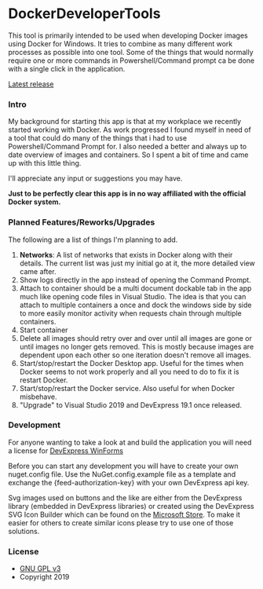# DockerDeveloperTools

This tool is primarily intended to be used when developing Docker images using Docker for Windows.
It tries to combine as many different work processes as possible into one tool.
Some of the things that would normally require one or more commands in Powershell/Command prompt ca be done with a single click in the application.

[Latest release](https://github.com/Krm1t/DockerDeveloperTools/releases/latest)

### Intro
My background for starting this app is that at my workplace we recently started working with Docker.
As work progressed I found myself in need of a tool that could do many of the things that i had to use Powershell/Command Prompt for.
I also needed a better and always up to date overview of images and containers.
So I spent a bit of time and came up with this little thing.

I'll appreciate any input or suggestions you may have.

__Just to be perfectly clear this app is in no way affiliated with the official Docker system.__

### Planned Features/Reworks/Upgrades
The following are a list of things I'm planning to add.

1. __Networks__: A list of networks that exists in Docker along with their details. The current list was just my initial go at it, the more detailed view came after.
2. Show logs directly in the app instead of opening the Command Prompt.
3. Attach to container should be a multi document dockable tab in the app much like opening code files in Visual Studio.
The idea is that you can attach to multiple containers a once and dock the windows side by side to more easily monitor activity when requests chain through multiple containers.
4. Start container
5. Delete all images should retry over and over until all images are gone or until images no longer gets removed.
This is mostly because images are dependent upon each other so one iteration doesn't remove all images.
6. Start/stop/restart the Docker Desktop app. Useful for the times when Docker seems to not work properly and all you need to do to fix it is restart Docker.
7. Start/stop/restart the Docker service. Also useful for when Docker misbehave.
8. "Upgrade" to Visual Studio 2019 and DevExpress 19.1 once released.

### Development
For anyone wanting to take a look at and build the application you will need a license for [DevExpress WinForms](https://www.devexpress.com/products/net/controls/winforms/)

Before you can start any development you will have to create your own nuget.config file.
Use the NuGet.config.example file as a template and exchange the {feed-authorization-key} with your own DevExpress api key.

Svg images used on buttons and the like are either from the DevExpress library (embedded in DevExpress libraries) or created using the DevExpress SVG Icon Builder which can be found on the [Microsoft Store](https://www.microsoft.com/en-us/p/svg-icon-builder/9mxbbwvknrvr).
To make it easier for others to create similar icons please try to use one of those solutions.

### License
- [GNU GPL v3](http://www.gnu.org/licenses/gpl.html)
- Copyright 2019
